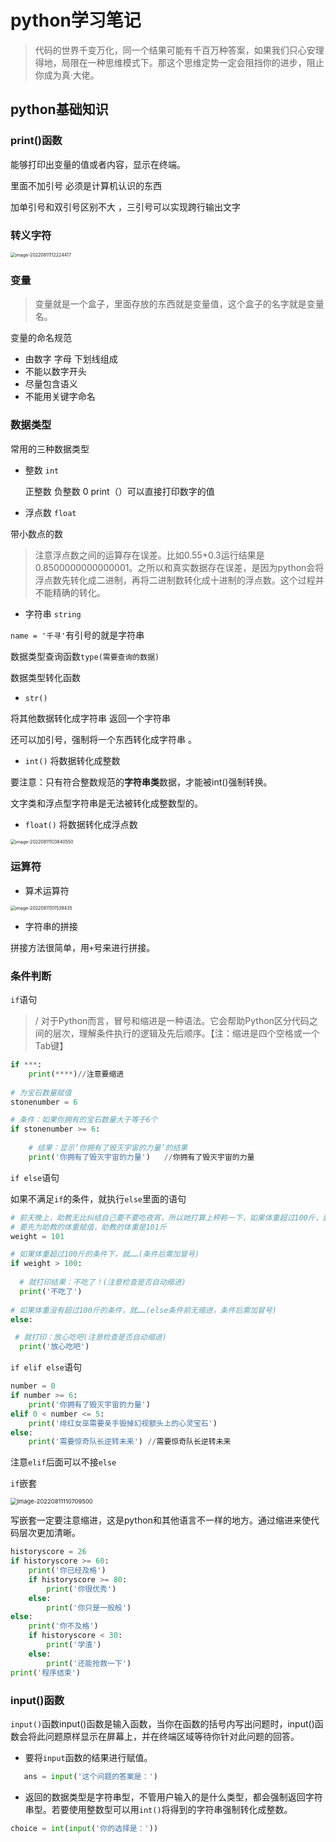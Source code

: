 # python学习笔记

> 代码的世界千变万化，同一个结果可能有千百万种答案，如果我们只心安理得地，局限在一种思维模式下。那这个思维定势一定会阻挡你的进步，阻止你成为真·大佬。

## python基础知识

### print()函数

能够打印出变量的值或者内容，显示在终端。

里面不加引号 必须是计算机认识的东西

加单引号和双引号区别不大 ，三引号可以实现跨行输出文字

### 转义字符

<img src="https://cdn.jsdelivr.net/gh/xubenshan/pic-blog@main/img/image-20220811112224417.png" alt="image-20220811112224417" style="zoom:50%;" />

### 变量

> 变量就是一个盒子，里面存放的东西就是变量值，这个盒子的名字就是变量名。

变量的命名规范

* 由数字 字母 下划线组成
* 不能以数字开头
* 尽量包含语义
* 不能用关键字命名

### 数据类型

常用的三种数据类型

* 整数 `int`

  正整数 负整数 0  print（）可以直接打印数字的值

* 浮点数  `float`

带小数点的数

> 注意浮点数之间的运算存在误差。比如0.55+0.3运行结果是0.8500000000000001。之所以和真实数据存在误差，是因为python会将浮点数先转化成二进制，再将二进制数转化成十进制的浮点数。这个过程并不能精确的转化。

* 字符串 `string`

`name = '千寻'`有引号的就是字符串

数据类型查询函数`type(需要查询的数据)`

数据类型转化函数

* `str()`  

将其他数据转化成字符串 返回一个字符串 

还可以加引号，强制将一个东西转化成字符串 。

* `int()` 将数据转化成整数

要注意：只有符合整数规范的**字符串类**数据，才能被int()强制转换。

文字类和浮点型字符串是无法被转化成整数型的。

* `float()` 将数据转化成浮点数

<img src="https://cdn.jsdelivr.net/gh/xubenshan/pic-blog@main/img/image-20220811103840550.png" alt="image-20220811103840550" style="zoom:50%;" />

### 运算符

* 算术运算符

<img src="https://cdn.jsdelivr.net/gh/xubenshan/pic-blog@main/img/image-20220811101539435.png" alt="image-20220811101539435" style="zoom: 50%;" />

* 字符串的拼接

拼接方法很简单，用`+`号来进行拼接。

### 条件判断

`if`语句

> / 对于Python而言，冒号和缩进是一种语法。它会帮助Python区分代码之间的层次，理解条件执行的逻辑及先后顺序。【注：缩进是四个空格或一个Tab键】

```python
if ***:
    print(****)//注意要缩进
    
# 为宝石数量赋值
stonenumber = 6

# 条件：如果你拥有的宝石数量大于等于6个
if stonenumber >= 6:
   
    # 结果：显示‘你拥有了毁灭宇宙的力量’的结果
    print('你拥有了毁灭宇宙的力量')   //你拥有了毁灭宇宙的力量
```

`if else`语句

如果不满足`if`的条件，就执行`else`里面的语句

```python
# 前天晚上，助教无比纠结自己要不要吃夜宵，所以她打算上秤称一下，如果体重超过100斤，就不吃了，没有的话，就放心吃。结果……刚好101斤（泪目）……
# 要先为助教的体重赋值，助教的体重是101斤
weight = 101

# 如果体重超过100斤的条件下，就……(条件后需加冒号)
if weight > 100:
  
  # 就打印结果：不吃了！(注意检查是否自动缩进)
  print('不吃了')
  
# 如果体重没有超过100斤的条件，就……(else条件前无缩进，条件后需加冒号)
else:

 # 就打印：放心吃吧(注意检查是否自动缩进)
  print('放心吃吧')
```

`if elif else`语句

```python
number = 0
if number >= 6:
    print('你拥有了毁灭宇宙的力量')
elif 0 < number <= 5:
    print('绯红女巫需要亲手毁掉幻视额头上的心灵宝石')
else:
    print('需要惊奇队长逆转未来') //需要惊奇队长逆转未来
```

注意`elif`后面可以不接`else`

`if`嵌套

<img src="https://cdn.jsdelivr.net/gh/xubenshan/pic-blog@main/img/image-20220811110709500.png" alt="image-20220811110709500" style="zoom:67%;" />

写嵌套一定要注意缩进，这是python和其他语言不一样的地方。通过缩进来使代码层次更加清晰。

```python
historyscore = 26
if historyscore >= 60:
    print('你已经及格')
    if historyscore >= 80:
        print('你很优秀')
    else:
        print('你只是一般般')
else:
    print('你不及格')
    if historyscore < 30:
        print('学渣')
    else:
        print('还能抢救一下')
print('程序结束')   
```

### **input()函数**

`input()`函数input()函数是输入函数，当你在函数的括号内写出问题时，input()函数会将此问题原样显示在屏幕上，并在终端区域等待你针对此问题的回答。

* 要将`input`函数的结果进行赋值。


```python
   ans = input('这个问题的答案是：')
```

* 返回的数据类型是字符串型，不管用户输入的是什么类型，都会强制返回字符串型。若要使用整数型可以用`int()`将得到的字符串强制转化成整数。

```python
choice = int(input('你的选择是：'))
```



